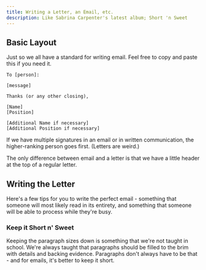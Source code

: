 ```yaml
---
title: Writing a Letter, an Email, etc.
description: Like Sabrina Carpenter's latest album; Short 'n Sweet
---
```


## Basic Layout

Just so we all have a standard for writing email. Feel free to copy and paste this if you need it.

``` 
To [person]:

[message]

Thanks (or any other closing),

[Name]
[Position]

[Additional Name if necessary]
[Additional Position if necessary]
```

If we have multiple signatures in an email or in written communication, the higher-ranking person goes first. (Letters are weird.)

The only difference between email and a letter is that we have a little header at the top of a regular letter. 

## Writing the Letter

Here's a few tips for you to write the perfect email - something that someone will most likely read in its entirety, and something that someone will be able to process while they're busy.

### Keep it Short n' Sweet

Keeping the paragraph sizes down is something that we're not taught in school. We're always taught that paragraphs should be filled to the brim with details and backing evidence. Paragraphs don't always have to be that - and for emails, it's better to keep it short.

